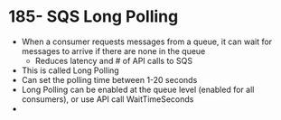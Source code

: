 # 185- SQS Long Polling
 - When a consumer requests messages from a queue, it can wait for messages to arrive if there are none in the queue
	 - Reduces latency and # of API calls to SQS
 - This is called Long Polling
 - Can set the polling time between 1-20 seconds
 - Long Polling can be enabled at the queue level (enabled for all consumers), or use API call WaitTimeSeconds
 - 